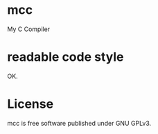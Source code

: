 # mcc
My C Compiler

# readable code style
OK.

# License
mcc is free software published under GNU GPLv3.
